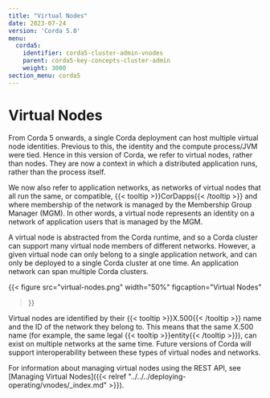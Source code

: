 ```yaml
---
title: "Virtual Nodes"
date: 2023-07-24
version: 'Corda 5.0'
menu:
  corda5:
    identifier: corda5-cluster-admin-vnodes
    parent: corda5-key-concepts-cluster-admin
    weight: 3000
section_menu: corda5
---
```


# Virtual Nodes

From Corda 5 onwards, a single Corda deployment can host multiple virtual node identities. Previous to this, the identity and the compute process/JVM were tied. Hence in this version of Corda, we refer to virtual nodes, rather than nodes. They are now a context in which a distributed application runs, rather than the process itself.

We now also refer to application networks, as networks of virtual nodes that all run the same, or compatible, {{< tooltip >}}CorDapps{{< /tooltip >}} and where membership of the network is managed by the Membership Group Manager (MGM). In other words, a virtual node represents an identity on a network of application users that is managed by the MGM.

A virtual node is abstracted from the Corda runtime, and so a Corda cluster can support many virtual node members of different networks. However, a given virtual node can only belong to a single application network, and can only be deployed to a single Corda cluster at one time. An application network can span multiple Corda clusters.

{{<
  figure
	 src="virtual-nodes.png"
   width="50%"
	 figcaption="Virtual Nodes"
>}}

Virtual nodes are identified by their {{< tooltip >}}X.500{{< /tooltip >}} name and the ID of the network they belong to. This means that the same X.500 name (for example, the same legal {{< tooltip >}}entity{{< /tooltip >}}), can exist on multiple networks at the same time.
Future versions of Corda will support interoperability between these types of virtual nodes and networks.

For information about managing virtual nodes using the REST API, see [Managing Virtual Nodes]({{< relref "../../../deploying-operating/vnodes/_index.md" >}}).
